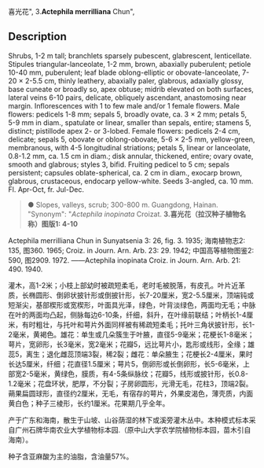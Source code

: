 喜光花",
3.**Actephila merrilliana** Chun",

## Description
Shrubs, 1-2 m tall; branchlets sparsely pubescent, glabrescent, lenticellate. Stipules triangular-lanceolate, 1-2 mm, brown, abaxially puberulent; petiole 10-40 mm, puberulent; leaf blade oblong-elliptic or obovate-lanceolate, 7-20 × 2-5.5 cm, thinly leathery, abaxially paler, glabrous, adaxially glossy, base cuneate or broadly so, apex obtuse; midrib elevated on both surfaces, lateral veins 6-10 pairs, delicate, obliquely ascendant, anastomosing near margin. Inflorescences with 1 to few male and/or 1 female flowers. Male flowers: pedicels 1-8 mm; sepals 5, broadly ovate, ca. 3 × 2 mm; petals 5, 5-9 mm in diam., spatulate or linear, smaller than sepals, entire; stamens 5, distinct; pistillode apex 2- or 3-lobed. Female flowers: pedicels 2-4 cm, delicate; sepals 5, obovate or oblong-obovate, 5-6 × 2-5 mm, yellow-green, membranous, with 4-5 longitudinal striations; petals 5, linear or lanceolate, 0.8-1.2 mm, ca. 1.5 cm in diam.; disk annular, thickened, entire; ovary ovate, smooth and glabrous; styles 3, bifid. Fruiting pedicel to 5 cm; sepals persistent; capsules oblate-spherical, ca. 2 cm in diam., exocarp brown, glabrous, crustaceous, endocarp yellow-white. Seeds 3-angled, ca. 10 mm. Fl. Apr-Oct, fr. Jul-Dec.

> ● Slopes, valleys, scrub; 300-800 m. Guangdong, Hainan.
  "Synonym": "*Actephila inopinata* Croizat.
**3.喜光花（拉汉种子植物名称）图版1: 4-10**

Actephila merrilliana Chun in Sunyatsenia 3: 26, fig. 3. 1935; 海南植物志2: 135, 图360. 1965; Croiz. in Journ. Arn. Arb. 23: 29. 1942; 中国高等植物图鉴2: 590, 图2909. 1972. ——Actephila inopinata Croiz. in Journ. Arn. Arb. 21: 490. 1940.

灌木，高1-2米；小枝上部幼时被疏短柔毛，老时毛被脱落，有皮孔。叶片近革质，长椭圆形、倒卵状披针形或倒披针形，长7-20厘米，宽2-5.5厘米，顶端钝或短渐尖，基部楔形或宽楔形，叶面具光泽，绿色，叶背淡绿色，两面均无毛；中脉在叶的两面均凸起，侧脉每边6-10条，纤细，斜升，在叶缘前联结；叶柄长1-4厘米，有时粗壮，与托叶和萼片外面同样被有稀疏短柔毛；托叶三角状披针形，长1-2毫米，黄褐色。雄花：单生或几朵簇生于叶腋，直径5-9毫米；花梗长1-8毫米；萼片，宽卵形，长3毫米，宽2毫米；花瓣5，远比萼片小，匙形或线形，全缘；雄蕊5，离生；退化雌蕊顶端3裂，稀2裂；雌花：单朵腋生；花梗长2-4厘米，果时长达5厘米，纤细；花直径1.5厘米；萼片5，倒卵形或长倒卵形，长5-6毫米，上部宽2-5毫米，黄绿色，膜质，有4-5条纵脉纹；花瓣5，线形或披针形，长0.8-1.2毫米；花盘环状，肥厚，不分裂；子房卵圆形，光滑无毛，花柱3，顶端2裂。蒴果扁圆球形，直径约2厘米，无毛，有宿存的萼片，外果皮渴色，薄壳质，内面黄白色；种子三棱形，长约1厘米。花果期几乎全年。

产于广东和海南，散生于山坡、山谷荫湿的林下或溪旁灌木丛中。本种模式标本采自广州石牌华南农业大学植物标本园.（原中山大学农学院植物标本园，苗木引自海南）。

种子含亚麻酸为主的油脂，含油量57%。
